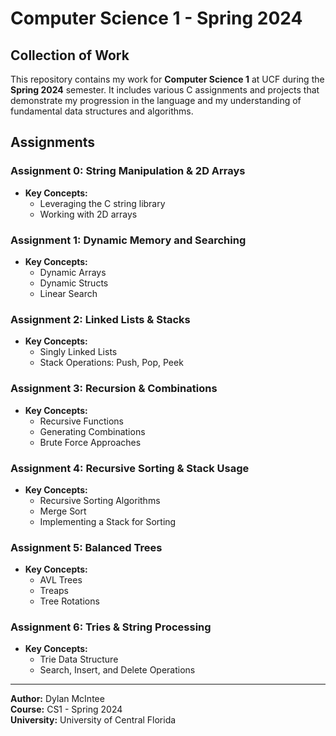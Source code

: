 # Computer Science 1 - Spring 2024

## Collection of Work

This repository contains my work for **Computer Science 1** at UCF during the **Spring 2024** semester. It includes various C assignments and projects that demonstrate my progression in the language and my understanding of fundamental data structures and algorithms.

## Assignments

### Assignment 0: String Manipulation & 2D Arrays
- **Key Concepts:**
  - Leveraging the C string library
  - Working with 2D arrays

### Assignment 1: Dynamic Memory and Searching
- **Key Concepts:**
  - Dynamic Arrays
  - Dynamic Structs
  - Linear Search

### Assignment 2: Linked Lists & Stacks
- **Key Concepts:**
  - Singly Linked Lists
  - Stack Operations: Push, Pop, Peek

### Assignment 3: Recursion & Combinations
- **Key Concepts:**
  - Recursive Functions
  - Generating Combinations
  - Brute Force Approaches

### Assignment 4: Recursive Sorting & Stack Usage
- **Key Concepts:**
  - Recursive Sorting Algorithms
  - Merge Sort
  - Implementing a Stack for Sorting

### Assignment 5: Balanced Trees
- **Key Concepts:**
  - AVL Trees
  - Treaps
  - Tree Rotations

### Assignment 6: Tries & String Processing
- **Key Concepts:**
  - Trie Data Structure
  - Search, Insert, and Delete Operations

---

**Author:** Dylan McIntee  
**Course:** CS1 - Spring 2024  
**University:** University of Central Florida  
